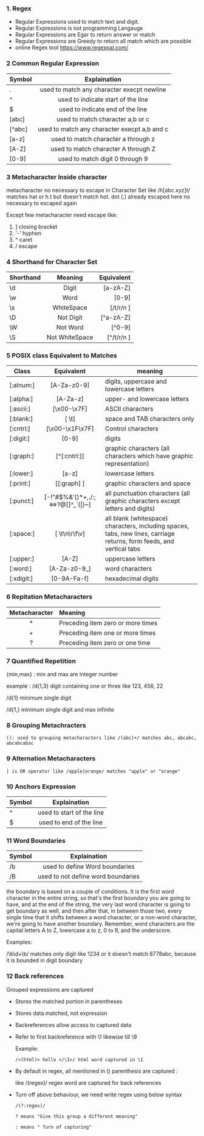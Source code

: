 

### **1. Regex**

- Regular Expressions used to match text and digit.
- Regular Expressions is not programming Langauge
- Regular Expressions are Egar to return answer or match
- Regular Expressions are Greedy to return all match which are possible
- online Regex tool 
  https://www.regexpal.com/
  

### **2 Common Regular Expression**

Symbol | Explaination
:-------|:---------:
. |used to match any character execpt newline
^|used to indicate start of the line
$ |used to indicate end of the line
[abc]|used to match character a,b or c
[^abc]|used to match any character execpt a,b and c
[a-z] |used to match character a through z
[A-Z] |used to match character A through Z
[0-9] |used to match digit 0 through 9


### **3 Metacharacter Inside character**
 
metacharacter no necessary to escape in Character Set like /h[abc.xyz]t/ matches hat or h.t but doesn't match hot. dot (.) already escaped here no necessary to escaped again   

Except few metacharacter need escape like:
1. ] closing bracket
2. '-' hyphen 
3.  ^ caret 
4.  / escape

### **4 Shorthand for Character Set**

 Shorthand     | Meaning          | Equivalent       |
 --------------|:----------------:|-----------------:|
 \d            | Digit            |  [a-zA-Z]        |
 \w            | Word             |  [0-9]           |
 \s            | WhiteSpace       |  [/t/r/n ]       |
 \D            | Not Digit        |  [^a-zA-Z]       |
 \W            | Not Word         |  [^0-9]          |
 \S            | Not WhiteSpace   |  [^/t/r/n ]      |



### **5 POSIX class	Equivalent to	Matches**

Class | Equivalent| meaning
------|:---------:|---------
[:alnum:]|	[A-Za-z0-9]	|digits, uppercase and lowercase letters
[:alpha:]|	[A-Za-z]	|upper- and lowercase letters
[:ascii:]|	[\x00-\x7F]	|ASCII characters
[:blank:] |	[ \t]	|space and TAB characters only
[:cntrl:]|	[\x00-\x1F\x7F]|	Control characters
[:digit:]|	[0-9]|	digits
[:graph:]|	[^[:cntrl:]]|	graphic characters (all characters which have graphic representation)
[:lower:]|	[a-z]|	lowercase letters
[:print:]|	[[:graph] ]|	graphic characters and space
[:punct:] |	[-!"#$%&'()*+,./:;<=>?@[]^_`{\|}~]	|all punctuation characters (all graphic characters except letters and digits)
[:space:] |	[ \t\n\r\f\v]	|all blank (whitespace) characters, including spaces, tabs, new lines, carriage returns, form feeds, and vertical tabs
[:upper:] |	[A-Z]	|uppercase letters
[:word:]|	[A-Za-z0-9_]	|word characters
[:xdigit:]|	[0-9A-Fa-f]	|hexadecimal digits

### **6 Repitation Metacharacters**

Metacharacter| Meaning
:------------:|:--------
 *| Preceding item zero or more times
 +| Preceding item one or more times
 ?| Preceding item zero or one time


### **7 Quantified Repetition**

{min,max} : min and max are integer number

example :   /d\{1,3\} digit containing one or three like 123, 456, 22 

/d\{1\} minimum single digit 

/d\{1,\} minimum single digit and max infinite 



### **8 Grouping Metachracters**

`(): used to grouping metacharacters like /(abc)+/ matches abc, abcabc, abcabcabac`


### **9 Alternation Metacharacters**

`| is OR operator like /apple|orange/ matches "apple" or "orange" `
            

### **10 Anchors Expression**

Symbol| Explaination
:-----|:-------------:
^ | used to start of the line
$ | used to end of the line


### **11 Word Boundaries**

Symbol| Explaination
:-----|:-------------:
/b | used to define Word boundaries
/B | used to not define word boundaries

the boundary is based on a couple of conditions. It is the first word character in the entire string, so that's the first boundary you are going to have, and at the end of the string, the very last word character is going to get boundary as well, and then after that, in between those two, every single time that it shifts between a word character, or a non-word character, we're going to have another boundary. Remember, word characters are the capital letters A to Z, lowercase a to z, 0 to 9, and the underscore.

Examples: 

/\b\d+\b/ matches only digit like 1234 or it doesn't match 8778abc, because it is bounded in digit boundary 

### **12 Back references** 

Grouped expressions are captured 
 - Stores the matched portion in parentheses
 - Stores data matched, not expression 
 - Backreferences allow access to captured data 
 - Refer to first backreference with \1 likewise till \9
 
     Example: 
 
     `/<(html)> hello </\1>/ html word captured in \1`
 
 
 - By default in regex, all mentioned  in () parenthesis are captured :
 
   like /(regex)/ regex word are captured for back references
 - Turn off above behaviour, we need write regex using below syntax
   
      `/(?:regex)/`

       ? means "Give this group a different meaning"

       : means " Turn of capturing"



 



